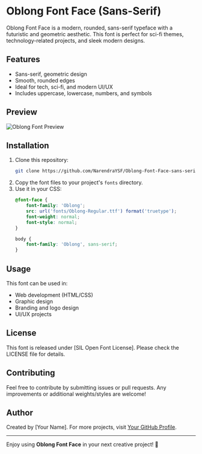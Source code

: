 # Oblong Font Face (Sans-Serif)

Oblong Font Face is a modern, rounded, sans-serif typeface with a futuristic and geometric aesthetic. This font is perfect for sci-fi themes, technology-related projects, and sleek modern designs.

## Features
- Sans-serif, geometric design
- Smooth, rounded edges
- Ideal for tech, sci-fi, and modern UI/UX
- Includes uppercase, lowercase, numbers, and symbols

## Preview
![Oblong Font Preview](./preview.png)

## Installation
1. Clone this repository:
   ```sh
   git clone https://github.com/NarendraYSF/Oblong-Font-Face-sans-serif.git
   ```
2. Copy the font files to your project's `fonts` directory.
3. Use it in your CSS:
   ```css
   @font-face {
       font-family: 'Oblong';
       src: url('fonts/Oblong-Regular.ttf') format('truetype');
       font-weight: normal;
       font-style: normal;
   }

   body {
       font-family: 'Oblong', sans-serif;
   }
   ```

## Usage
This font can be used in:
- Web development (HTML/CSS)
- Graphic design
- Branding and logo design
- UI/UX projects

## License
This font is released under [SIL Open Font License]. Please check the LICENSE file for details.

## Contributing
Feel free to contribute by submitting issues or pull requests. Any improvements or additional weights/styles are welcome!

## Author
Created by [Your Name]. For more projects, visit [Your GitHub Profile](https://github.com/NarendraYSF).

---
Enjoy using **Oblong Font Face** in your next creative project! 🚀
